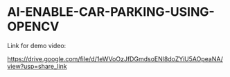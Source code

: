 # AI-ENABLE-CAR-PARKING-USING-OPENCV

Link for demo video:

https://drive.google.com/file/d/1eWVoOzJfDGmdsoENl8doZYiU5AOpeaNA/view?usp=share_link
